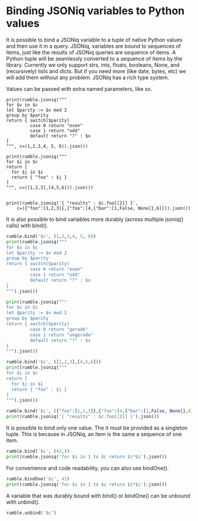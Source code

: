 # Binding JSONiq variables to Python values

It is possible to bind a JSONiq variable to a tuple of native Python values and then use it in a query. JSONiq, variables are bound to sequences of items, just like the results of JSONiq queries are sequence of items. A Python tuple will be seamlessly converted to a sequence of items by the library.  Currently we only support strs, ints, floats, booleans, None, and (recursively) lists and dicts. But if you need more (like date, bytes, etc) we will add them without any problem. JSONiq has a rich type system.

Values can be passed with extra named parameters, like so.

```
print(rumble.jsoniq("""
for $v in $c
let $parity := $v mod 2
group by $parity
return { switch($parity)
         case 0 return "even"
         case 1 return "odd"
         default return "?" : $v
}
""", c=(1,2,3,4, 5, 6)).json())

print(rumble.jsoniq("""
for $i in $c
return [
  for $j in $i
  return { "foo" : $j }
]
""", c=([1,2,3],[4,5,6])).json())


print(rumble.jsoniq('{ "results" : $c.foo[[2]] }',
    c=({"foo":[1,2,3]},{"foo":[4,{"bar":[1,False, None]},6]})).json())
```

It is also possible to bind variables more durably (across multiple jsoniq() calls) with bind().

```python
rumble.bind('$c', (1,2,3,4, 5, 6))
print(rumble.jsoniq("""
for $v in $c
let $parity := $v mod 2
group by $parity
return { switch($parity)
         case 0 return "even"
         case 1 return "odd"
         default return "?" : $v
}
""").json())

print(rumble.jsoniq("""
for $v in $c
let $parity := $v mod 2
group by $parity
return { switch($parity)
         case 0 return "gerade"
         case 1 return "ungerade"
         default return "?" : $v
}
""").json())

rumble.bind('$c', ([1,2,3],[4,5,6]))
print(rumble.jsoniq("""
for $i in $c
return [
  for $j in $i
  return { "foo" : $j }
]
""").json())

rumble.bind('$c', ({"foo":[1,2,3]},{"foo":[4,{"bar":[1,False, None]},6]}))
print(rumble.jsoniq('{ "results" : $c.foo[[2]] }').json())
```

It is possible to bind only one value. The it must be provided as a singleton tuple. This is because in JSONiq, an item is the same a sequence of one item.

```python
rumble.bind('$c', (42,))
print(rumble.jsoniq('for $i in 1 to $c return $i*$i').json())
```

For convenience and code readability, you can also use bindOne().

```python
rumble.bindOne('$c', 42)
print(rumble.jsoniq('for $i in 1 to $c return $i*$i').json())
```

A variable that was durably bound with bind() or bindOne() can be unbound with unbind().

```python
rumble.unbind('$c')
```
